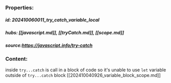 ### Properties:


##### id: 202410060011_try_catch_variable_local
##### hubs: [[javascript.md]], [[tryCatch.md]], [[scope.md]]
##### source:https://javascript.info/try-catch


### Content:


inside ``try...catch`` is call in a block of code so it's unable to use ``let`` variable outside of ``try...catch`` block
[[202410040926_variable_block_scope.md]]